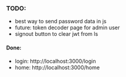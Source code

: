 ### TODO:
- best way to send password data in js
- future: token decoder page for admin user
- signout button to clear jwt from ls

#### Done:
- login: http://localhost:3000/login
- home: http://localhost:3000/home

